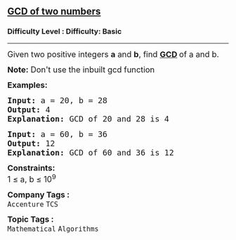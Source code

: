 <h2><a href="https://www.geeksforgeeks.org/problems/gcd-of-two-numbers3459/1">GCD of two numbers</a></h2><h3>Difficulty Level : Difficulty: Basic</h3><hr><div class="problems_problem_content__Xm_eO"><p><span style="font-size: 18px;">Given two positive integers <strong>a</strong> and <strong>b</strong>, find <strong><a href="https://www.geeksforgeeks.org/greatest-common-divisor-gcd/">GCD</a> </strong>of a and b.</span></p>
<p><span style="font-size: 18px;"><strong>Note:</strong> Don't use the inbuilt gcd function</span></p>
<p><span style="font-size: 18px;"><strong>Examples:</strong></span></p>
<pre><span style="font-size: 18px;"><strong>Input:</strong> a = 20, b = 28
<strong>Output:</strong> 4
<strong>Explanation:</strong> GCD of 20 and 28 is 4</span></pre>
<pre><span style="font-size: 18px;"><strong>Input:</strong> a = 60, b = 36
<strong>Output:</strong> 12
<strong>Explanation:</strong> GCD of 60 and 36 is 12</span></pre>
<p><span style="font-size: 18px;"><strong>Constraints:</strong><br>1 ≤ a, b ≤ 10<sup>9</sup></span></p></div><p><span style=font-size:18px><strong>Company Tags : </strong><br><code>Accenture</code>&nbsp;<code>TCS</code>&nbsp;<br><p><span style=font-size:18px><strong>Topic Tags : </strong><br><code>Mathematical</code>&nbsp;<code>Algorithms</code>&nbsp;